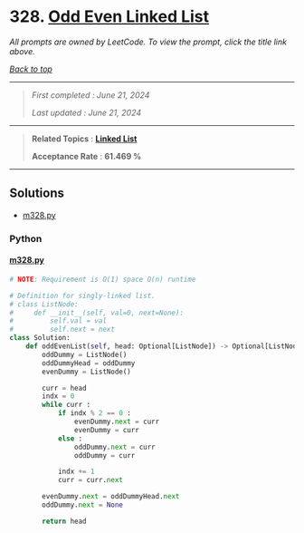 # 328. [Odd Even Linked List](<https://leetcode.com/problems/odd-even-linked-list>)

*All prompts are owned by LeetCode. To view the prompt, click the title link above.*

*[Back to top](<../README.md>)*

------

> *First completed : June 21, 2024*
>
> *Last updated : June 21, 2024*

------

> **Related Topics** : **[Linked List](<by_topic/Linked List.md>)**
>
> **Acceptance Rate** : **61.469 %**

------

## Solutions

- [m328.py](<../my-submissions/m328.py>)
### Python
#### [m328.py](<../my-submissions/m328.py>)
```Python
# NOTE: Requirement is O(1) space O(n) runtime

# Definition for singly-linked list.
# class ListNode:
#     def __init__(self, val=0, next=None):
#         self.val = val
#         self.next = next
class Solution:
    def oddEvenList(self, head: Optional[ListNode]) -> Optional[ListNode]:
        oddDummy = ListNode()
        oddDummyHead = oddDummy
        evenDummy = ListNode()

        curr = head
        indx = 0
        while curr :
            if indx % 2 == 0 :
                evenDummy.next = curr
                evenDummy = curr
            else :
                oddDummy.next = curr
                oddDummy = curr

            indx += 1
            curr = curr.next

        evenDummy.next = oddDummyHead.next
        oddDummy.next = None

        return head
```

